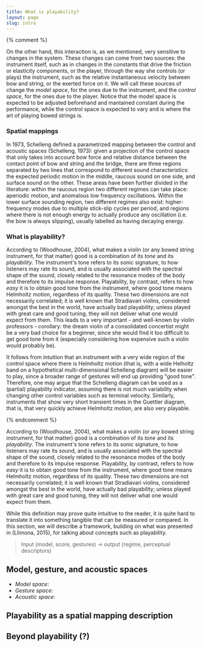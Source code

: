 ```yaml
---
title: What is playability?
layout: page
slug: intro
---
```


{% comment %}

On the other hand, this interaction is, as we mentioned, very sensitive to changes in the system. These changes can come from two sources: the instrument itself, such as in changes in the constants that drive the friction or elasticity components, or the player, through the way she controls (or plays) the instrument, such as the relative instantaneous velocity between bow and string, or the exerted force on it. We will call these sources of change the _model space_, for the ones due to the instrument, and the _control space_, for the ones due to the player. Notice that the model space is expected to be adjusted beforehand and mantained constant during the performance, while the control space is expected to vary and is where the art of playing bowed strings is.

### Spatial mappings

In 1973, Schelleng defined a parametrized mapping between the control and acoustic spaces (Schelleng, 1973): given a projection of the control space that only takes into account bow force and relative distance between the contact point of bow and string and the bridge, there are three regions separated by two lines that correspond to different sound characteristics: the expected periodic motion in the middle, raucous sound on one side, and surface sound on the other. These areas have been further divided in the literature: within the raucous region two different regimes can take place: aperiodic motion, and anomalous low frequency oscillations. Within the lower surface sounding region, two different regimes also exist: higher-frequency modes due to multiple stick-slip cycles per period, and regions where there is not enough energy to actually produce any oscillation (i.e. the bow is always slipping), usually labelled as having decaying energy.


### What is playability?

According to (Woodhouse, 2004), what makes a violin (or any bowed string instrument, for that matter) good is a combination of its _tone_ and its _playability_. The instrument's tone refers to its sonic signature, to how listeners may rate its sound, and is usually associated with the spectral shape of the sound, closely related to the resonance modes of the body and therefore to its impulse response. Playability, by contrast, refers to how _easy_ it is to obtain good tone from the instrument, where good tone means Helmholtz motion, regardless of its quality. These two dimensions are not necessarily correlated; it is well known that Stradiavari violins, considered amongst the best in the world, have actually bad playability; unless played with great care and good tuning, they will not deliver what one would expect from them. This leads to a very important - and well-known by violin professors - corollary: the dream violin of a consolidated concertist might be a very bad choice for a beginner, since she would find it too difficult to get good tone from it (especially considering how expensive such a violin would probably be).

It follows from intuition that an instrument with a very wide region of the control space where there is Helmholtz motion (that is, with a wide Helholtz band on a hypothetical multi-dimensional Schelleng diagram) will be easier to play, since a broader range of gestures will end up providing "good tone". Therefore, one may argue that the Schelleng diagram can be used as a (partial) playability indicator, assuming there is not much variability when changing other control variables such as terminal velocity. Similarly, instruments that show very short transient times in the Guettler diagram, that is, that very quickly achieve Helmholtz motion, are also very playable. 

{% endcomment %}



According to (Woodhouse, 2004), what makes a violin (or any bowed string instrument, for that matter) good is a combination of its _tone_ and its _playability_. The instrument's tone refers to its sonic signature, to how listeners may rate its sound, and is usually associated with the spectral shape of the sound, closely related to the resonance modes of the body and therefore to its impulse response. Playability, by contrast, refers to how _easy_ it is to obtain good tone from the instrument, where good tone means Helmholtz motion, regardless of its quality. These two dimensions are not necessarily correlated; it is well known that Stradiavari violins, considered amongst the best in the world, have actually bad playability; unless played with great care and good tuning, they will not deliver what one would expect from them.

While this definition may prove quite intuitive to the reader, it is quite hard to translate it into something tangible that can be measured or compared. In this section, we will describe a framework, building on what was presented in (Llimona, 2015), for talking about concepts such as playability.

> Input (model, score, gestures) -> output (regime, perceptual descriptors)

## Model, gesture, and acoustic spaces

- *Model space*: 
- *Gesture space*:
- *Acoustic space*:

## Playability as a spatial mapping description


## Beyond playability (?)


